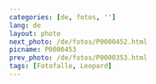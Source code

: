 ```yaml
---
categories: [de, fotos, '']
lang: de
layout: photo
next_photo: /de/fotos/P0000452.html
picname: P0000453
prev_photo: /de/fotos/P0000353.html
tags: [Fotofalle, Leopard]
---
```

